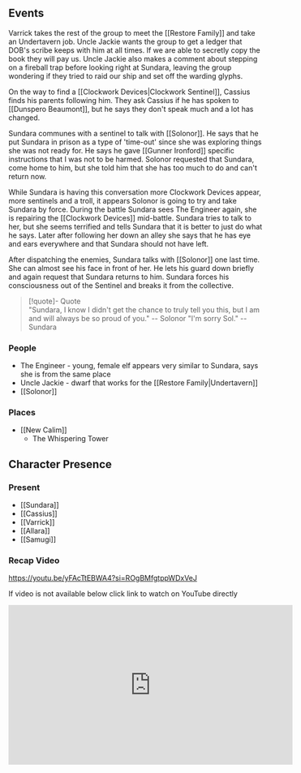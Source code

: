 ## Events
Varrick takes the rest of the group to meet the [[Restore Family]] and take an Undertavern job. Uncle Jackie wants the group to get a ledger that DOB's scribe keeps with him at all times. If we are able to secretly copy the book they will pay us. Uncle Jackie also makes a comment about stepping on a fireball trap before looking right at Sundara, leaving the group wondering if they tried to raid our ship and set off the warding glyphs.

On the way to find a [[Clockwork Devices|Clockwork Sentinel]], Cassius finds his parents following him. They ask Cassius if he has spoken to [[Dunspero Beaumont]], but he says they don't speak much and a lot has changed.

Sundara communes with a sentinel to talk with [[Solonor]]. He says that he put Sundara in prison as a type of 'time-out' since she was exploring things she was not ready for. He says he gave [[Gunner Ironford]] specific instructions that I was not to be harmed. Solonor requested that Sundara, come home to him, but she told him that she has too much to do and can't return now. 

While Sundara is having this conversation more Clockwork Devices appear, more sentinels and a troll, it appears Solonor is going to try and take Sundara by force. During the battle Sundara sees The Engineer again, she is repairing the [[Clockwork Devices]] mid-battle. Sundara tries to talk to her, but she seems terrified and tells Sundara that it is better to just do what he says. Later after following her down an alley she says that he has eye and ears everywhere and that Sundara should not have left.

After dispatching the enemies, Sundara talks with [[Solonor]] one last time. She can almost see his face in front of her. He lets his guard down briefly and again request that Sundara returns to him. Sundara forces his consciousness out of the Sentinel and breaks it from the collective.

> [!quote]- Quote  
> "Sundara, I know I didn't get the chance to truly tell you this, but I am and will always be so proud of you."
> -- Solonor
> "I'm sorry Sol."
> --Sundara


### People
- The Engineer - young, female elf appears very similar to Sundara, says she is from the same place
- Uncle Jackie - dwarf that works for the [[Restore Family|Undertavern]] 
- [[Solonor]] 

### Places 
- [[New Calim]] 
	- The Whispering Tower

## Character Presence 
### Present
- [[Sundara]] 
- [[Cassius]] 
- [[Varrick]] 
- [[Allara]] 
- [[Samugi]] 

### Recap Video

https://youtu.be/yFAcTtEBWA4?si=ROgBMfgtppWDxVeJ

If video is not available below click link to watch on YouTube directly

<iframe width="560" height="315" src="https://www.youtube.com/embed/yFAcTtEBWA4?si=ynDMPTwAetE1yzt8" title="YouTube video player" frameborder="0" allow="accelerometer; autoplay; clipboard-write; encrypted-media; gyroscope; picture-in-picture; web-share" referrerpolicy="strict-origin-when-cross-origin" allowfullscreen></iframe>
